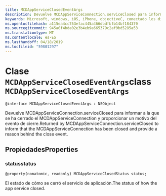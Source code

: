 ```yaml
---
title: MCDAppServiceClosedEventArgs
description: Devuelve MCDAppServiceConnection.serviceClosed para informar a la que se ha cerrado el MCDAppServiceConnection y proporcionar un motivo del evento de cierre.
keywords: Microsoft, windows, iOS, iPhone, objectiveC, conectado los dispositivos, proyecto Roma
ms.openlocfilehash: a115ea4cc753efac445a466dbdfbfb14bf184370
ms.sourcegitcommit: 945a0f4bda02e3b4eb9a665379c2af9bd5285a53
ms.translationtype: MT
ms.contentlocale: es-ES
ms.lasthandoff: 04/18/2019
ms.locfileid: "59801297"
---
```

# <a name="class-mcdappserviceclosedeventargs"></a><span data-ttu-id="8e3ff-104">Clase `MCDAppServiceClosedEventArgs`</span><span class="sxs-lookup"><span data-stu-id="8e3ff-104">class `MCDAppServiceClosedEventArgs`</span></span> 

```
@interface MCDAppServiceClosedEventArgs : NSObject
```  

<span data-ttu-id="8e3ff-105">Devuelve MCDAppServiceConnection.serviceClosed para informar a la que se ha cerrado el MCDAppServiceConnection y proporcionar un motivo del evento de cierre.</span><span class="sxs-lookup"><span data-stu-id="8e3ff-105">Returned by MCDAppServiceConnection.serviceClosed to inform that the MCDAppServiceConnection has been closed and provide a reason behind the close event.</span></span>

## <a name="properties"></a><span data-ttu-id="8e3ff-106">Propiedades</span><span class="sxs-lookup"><span data-stu-id="8e3ff-106">Properties</span></span>

### <a name="status"></a><span data-ttu-id="8e3ff-107">status</span><span class="sxs-lookup"><span data-stu-id="8e3ff-107">status</span></span>
`@property(nonatomic, readonly) MCDAppServiceClosedStatus status;`

<span data-ttu-id="8e3ff-108">El estado de cómo se cerró el servicio de aplicación.</span><span class="sxs-lookup"><span data-stu-id="8e3ff-108">The status of how the app service closed.</span></span>
